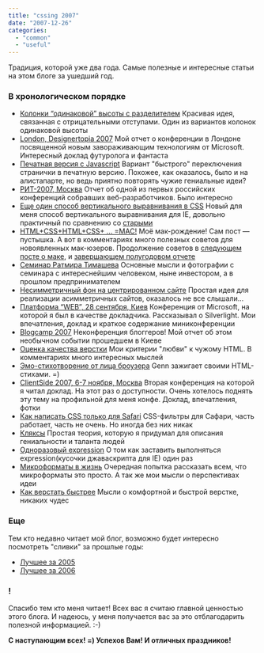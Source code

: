 ```yaml
---
title: "cssing 2007"
date: "2007-12-26"
categories: 
  - "common"
  - "useful"
---
```


Традиция, которой уже два года. Самые полезные и интересные статьи на этом блоге за ушедший год.

### В хронологическом порядке

- [Колонки “одинаковой” высоты с разделителем](http://cssing.org.ua/2007/02/25/equal-height-columns/) Красивая идея, связанная с отрицательными отступами. Один из вариантов колонок одинаковой высоты
- [London, Designertopia 2007](http://cssing.org.ua/2007/03/28/london-designertopia-2007/) Мой отчет о конференции в Лондоне посвященной новым завораживающим технологиям от Microsoft. Интересный доклад футуролога и фантаста
- [Печатная версия с Javascript](http://cssing.org.ua/2007/04/07/print-version-with-javascript/) Вариант "быстрого" переключения странички в печатную версию. Похожее, как оказалось, было и на алистапарте, но ведь приятно повторять чужие гениальные идеи?
- [РИТ-2007, Москва](http://cssing.org.ua/2007/04/24/rit-2007-moscow/) Отчет об одной из первых российских конференций собравших веб-разработчиков. Было интересно
- [Еще один способ вертикального выравнивания в CSS](http://cssing.org.ua/2007/04/26/another-css-valign-method/) Новый для меня способ вертикального выравнивания для IE, довольно практичный по сравнению со [старыми](http://cssing.org.ua/2005/07/14/vertical-align-middle)
- [HTML+CSS+HTML+CSS+ … =MAC!](http://cssing.org.ua/2007/06/27/imac/) Моё мак-рождение! Сам пост — пустышка. А вот в комментариях много полезных советов для новоявленных мак-юзеров. Продолжение советов в [следующем посте о маке](http://cssing.org.ua/2007/07/02/4days-on-a-mac/), и [завершающем полугодовом отчете](http://cssing.org.ua/2007/12/14/6-monthes-on-a-mac/)
- [Семинар Ратмира Тимашева](http://cssing.org.ua/2007/07/14/ratmir-timashev-seminar/) Основные мысли и фотографии с семинара с интереснейшим человеком, ныне инвестором, а в прошлом предпринимателем
- [Несимметричный фон на центрированном сайте](http://cssing.org.ua/2007/09/30/non-symmetric-site/) Простая идея для реализации асимметричных сайтов, оказалось не все слышали...
- [Платформа “WEB”, 28 сентября, Киев](http://cssing.org.ua/2007/10/09/platforma-web/) Конференция от Microsoft, на которой я был в качестве докладчика. Рассказывал о Silverlight. Мои впечатления, доклад и краткое содержание миниконференции
- [Blogcamp 2007](http://cssing.org.ua/2007/10/15/blogcamp-2007/) Неконференция блоггеров! Мой отчет об этом необычном событии прошедшем в Киеве
- [Оценка качества верстки](http://cssing.org.ua/2007/10/24/html-quality/) Мои критерии "любви" к чужому HTML. В комментариях много интересных мыслей
- [Эмо-стихотворение от лица броузера](http://cssing.org.ua/2007/11/03/geeky-html-fun-by-genn/) Genn зажигает своими HTML-стихами. =)
- [ClientSide 2007, 6-7 ноября, Москва](http://cssing.org.ua/2007/11/11/client-side-2007/) Вторая конференция на которой я читал доклад. На этот раз о доступности. Очень хотелось поднять эту тему на профильной для меня конфе. Доклад, впечатления, фотки
- [Как написать CSS только для Safari](http://cssing.org.ua/2007/11/15/hacking-safari/) CSS-фильтры для Сафари, часть работает, часть не очень. Но иногда без них никак
- [Кляксы](http://cssing.org.ua/2007/11/30/you-are-genius/) Простая теория, которую я придумал для описания гениальности и таланта людей
- [Одноразовый expression](http://cssing.org.ua/2007/12/06/expression-optimization/) О том как заставить выполняться expression(кусочки джаваскрипта для IE) один раз
- [Микроформаты в жизнь](http://cssing.org.ua/2007/12/21/gogo-mf/) Очередная попытка рассказать всем, что микроформаты это просто. А так же мои мысли о перспективах идеи
- [Как верстать быстрее](http://cssing.org.ua/2007/12/25/make-it-faster/) Мысли о комфортной и быстрой верстке, никаких чудес

### Еще

Тем кто недавно читает мой блог, возможно будет интересно посмотреть "сливки" за прошлые годы:

- [Лучшее за 2005](http://cssing.org.ua/2005/12/27/cssing-highlights-2005/)
- [Лучшее за 2006](http://cssing.org.ua/2006/12/28/cssing-2006/)

### !

Спасибо тем кто меня читает! Всех вас я считаю главной ценностью этого блога. И надеюсь, у меня получается вас за это отблагодарить полезной информацией. :-)

**С наступающим всех! =) Успехов Вам! И отличных праздников!**
